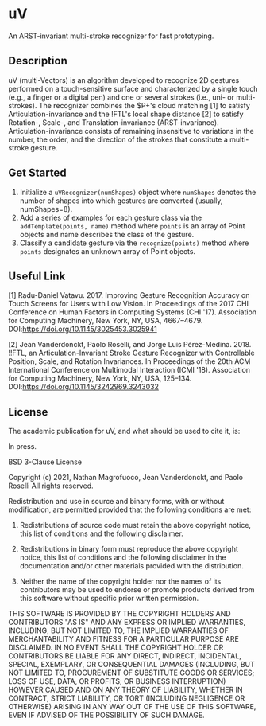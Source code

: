 # uV
An ARST-invariant multi-stroke recognizer for fast prototyping.

## Description
uV (multi-Vectors) is an algorithm developed to recognize 2D gestures performed on a touch-sensitive surface and characterized by a single touch (e.g., a finger or a digital pen) and one or several strokes (i.e., uni- or multi-strokes). The recognizer combines the $P+'s cloud matching [1] to satisfy Articulation-invariance and the !FTL's local shape distance [2] to satisfy Rotation-, Scale-, and Translation-invariance (ARST-invariance). Articulation-invariance consists of remaining insensitive to variations in the number, the order, and the direction of the strokes that constitute a multi-stroke gesture.

## Get Started
1. Initialize a `uVRecognizer(numShapes)` object where `numShapes` denotes the number of shapes into which gestures are converted (usually, numShapes=8).
2. Add a series of examples for each gesture class via the `addTemplate(points, name)` method where `points` is an array of Point objects and name describes the class of the gesture.
3. Classify a candidate gesture via the `recognize(points)` method where `points` designates an unknown array of Point objects.

## Useful Link
[1] Radu-Daniel Vatavu. 2017. Improving Gesture Recognition Accuracy on Touch Screens for Users with Low Vision. In Proceedings of the 2017 CHI Conference on Human Factors in Computing Systems (CHI '17). Association for Computing Machinery, New York, NY, USA, 4667–4679. DOI:https://doi.org/10.1145/3025453.3025941

[2] Jean Vanderdonckt, Paolo Roselli, and Jorge Luis Pérez-Medina. 2018. !!FTL, an Articulation-Invariant Stroke Gesture Recognizer with Controllable Position, Scale, and Rotation Invariances. In Proceedings of the 20th ACM International Conference on Multimodal Interaction (ICMI '18). Association for Computing Machinery, New York, NY, USA, 125–134. DOI:https://doi.org/10.1145/3242969.3243032

## License
The academic publication for uV, and what should be used to cite it, is:

In press.

BSD 3-Clause License

Copyright (c) 2021, Nathan Magrofuoco, Jean Vanderdonckt, and Paolo Roselli
All rights reserved.

Redistribution and use in source and binary forms, with or without
modification, are permitted provided that the following conditions are met:

1. Redistributions of source code must retain the above copyright notice, this
   list of conditions and the following disclaimer.

2. Redistributions in binary form must reproduce the above copyright notice,
   this list of conditions and the following disclaimer in the documentation
   and/or other materials provided with the distribution.

3. Neither the name of the copyright holder nor the names of its
   contributors may be used to endorse or promote products derived from
   this software without specific prior written permission.

THIS SOFTWARE IS PROVIDED BY THE COPYRIGHT HOLDERS AND CONTRIBUTORS "AS IS"
AND ANY EXPRESS OR IMPLIED WARRANTIES, INCLUDING, BUT NOT LIMITED TO, THE
IMPLIED WARRANTIES OF MERCHANTABILITY AND FITNESS FOR A PARTICULAR PURPOSE ARE
DISCLAIMED. IN NO EVENT SHALL THE COPYRIGHT HOLDER OR CONTRIBUTORS BE LIABLE
FOR ANY DIRECT, INDIRECT, INCIDENTAL, SPECIAL, EXEMPLARY, OR CONSEQUENTIAL
DAMAGES (INCLUDING, BUT NOT LIMITED TO, PROCUREMENT OF SUBSTITUTE GOODS OR
SERVICES; LOSS OF USE, DATA, OR PROFITS; OR BUSINESS INTERRUPTION) HOWEVER
CAUSED AND ON ANY THEORY OF LIABILITY, WHETHER IN CONTRACT, STRICT LIABILITY,
OR TORT (INCLUDING NEGLIGENCE OR OTHERWISE) ARISING IN ANY WAY OUT OF THE USE
OF THIS SOFTWARE, EVEN IF ADVISED OF THE POSSIBILITY OF SUCH DAMAGE.
